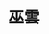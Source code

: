 ---
title: "巫雲"
description: "巫雲"
layout: shop
keywords:
  - 美食競賽
  - 台灣美食
  - 美食精選
datePublished: "2025-06-30"
dateModified: "2025-07-06"
city: "台北市"
district: "中正區"
address: "台北市中正區羅斯福路三段244巷9弄7號"
phone: "0223693906"
geo: "25.017488528733512, 121.5301114755152"
google_map: "https://maps.app.goo.gl/k2GMed3M5cQ2YakJ6"
footinder: "https://footinder.com.tw/%E5%8F%B0%E5%8C%97%E5%B8%82%E4%B8%AD%E6%AD%A3%E5%8D%80/31356/"
official: "https://www.facebook.com/p/%E5%B7%AB%E9%9B%B2-100063797209875/"
award:
  - name: "500盤"
    year: "2024"
    entries:
      - dishes:
          - "酸辣薯泥"

---